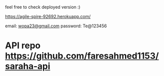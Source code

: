 feel free to check deployed version :)

https://agile-spire-92692.herokuapp.com/

email: wopa23@gmail.com password: Te@123456

# API repo https://github.com/faresahmed1153/saraha-api
